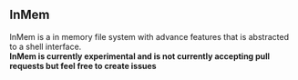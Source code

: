 ## InMem
InMem is a in memory file system with advance features that is abstracted to a shell interface.   
**InMem is currently experimental and is not currently accepting pull requests but feel free to create issues**